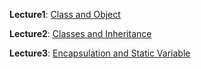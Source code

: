 **Lecture1**: [Class and Object](https://github.com/Abeer-Rahman/OOP-in-python/blob/main/Lecture1_Object_Oriented_Programming(Class_and_Object)_ipynb.ipynb)

**Lecture2**: [Classes and Inheritance](https://github.com/Abeer-Rahman/OOP-in-python/blob/main/L2_Classes_and_Inheritance.ipynb)

**Lecture3**: [Encapsulation and Static Variable](https://github.com/Abeer-Rahman/OOP-in-python/blob/main/Lecture3_Encapculation_and_Static_Keyword.ipynb)
